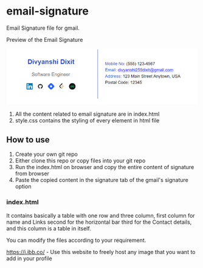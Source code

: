 # email-signature
Email Signature file for gmail.

Preview of the Email Signature

![Preview of email Signature](img/preview.png)

1. All the content related to email signature are in index.html
2. style.css contains the styling of every element in html file

## How to use
1. Create your own git repo
2. Either clone this repo or copy files into your git repo
3. Run the index.html on browser and copy the entire content of signature from browser
4. Paste the copied content in the signature tab of the gmail's signature option

### index.html
It contains basically a table with one row and three column,
first column for name and Links
second for the horizontal bar
third for the Contact details, and this column is a table in itself.

You can modify the files according to your requirement.

https://i.ibb.co/ - Use this website to freely host any image that you want to add in your profile
